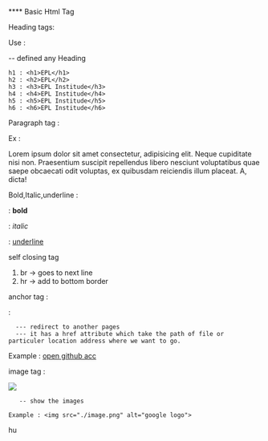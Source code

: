 **** Basic Html Tag 

Heading tags:

Use :

   -- defined any Heading
    
    h1 : <h1>EPL</h1>
    h2 : <h2>EPL</h2>
    h3 : <h3>EPL Institude</h3>
    h4 : <h4>EPL Institude</h4>
    h5 : <h5>EPL Institude</h5>
    h6 : <h6>EPL Institude</h6>

Paragraph tag :

   <p></p>
    Ex :  <p>Lorem ipsum dolor sit amet consectetur, adipisicing elit. Neque      cupiditate nisi non. Praesentium suscipit repellendus libero nesciunt voluptatibus quae saepe obcaecati odit voluptas, ex quibusdam reiciendis illum placeat. A, dicta!</p>

Bold,Italic,underline :

  <b></b> :   <b>bold</b>
   
  <i></i> :  <i>italic</i>
    
  <u></u>  : <u>underline</u>

self closing tag 

  1. br -> goes to next line
  2. hr -> add to bottom border

anchor tag :
  
  <a></a> :

      --- redirect to another pages
      --- it has a href attribute which take the path of file or particuler location address where we want to go.

  Example : <a href="https://github.com/Vrushali-Bhangude">open github acc</a>

image tag :
 
   <img src="" alt= " ">

       -- show the images

    Example : <img src="./image.png" alt="google logo"> 







hu


    